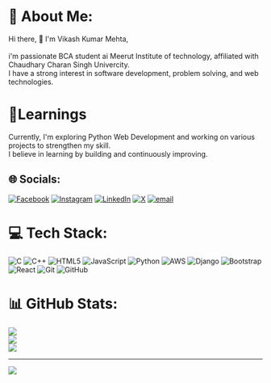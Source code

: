 # 💫 About Me:
Hi there, 👋 I'm Vikash Kumar Mehta, <br> <br>i'm passionate BCA student ai Meerut Institute of technology, affiliated with Chaudhary Charan Singh Univercity.<br>I have a strong interest in software development, problem solving, and web technologies.

# 🎯Learnings
Currently, I'm exploring Python Web Development and working on various projects to strengthen my skill.<br> I believe in learning by building and continuously improving.

## 🌐 Socials:
[![Facebook](https://img.shields.io/badge/Facebook-%231877F2.svg?logo=Facebook&logoColor=white)](https://facebook.com/vikashmehtag1) [![Instagram](https://img.shields.io/badge/Instagram-%23E4405F.svg?logo=Instagram&logoColor=white)](https://instagram.com/mehta_g1) [![LinkedIn](https://img.shields.io/badge/LinkedIn-%230077B5.svg?logo=linkedin&logoColor=white)](https://linkedin.com/in/mehta-g1) [![X](https://img.shields.io/badge/X-black.svg?logo=X&logoColor=white)](https://x.com/VikashR81941221) [![email](https://img.shields.io/badge/Email-D14836?logo=gmail&logoColor=white)](mailto:vikash.kumarmehta.bca.2023@mitmeerut.ac.in) 

# 💻 Tech Stack:
![C](https://img.shields.io/badge/c-%2300599C.svg?style=flat-square&logo=c&logoColor=white) ![C++](https://img.shields.io/badge/c++-%2300599C.svg?style=flat-square&logo=c%2B%2B&logoColor=white) ![HTML5](https://img.shields.io/badge/html5-%23E34F26.svg?style=flat-square&logo=html5&logoColor=white) ![JavaScript](https://img.shields.io/badge/javascript-%23323330.svg?style=flat-square&logo=javascript&logoColor=%23F7DF1E) ![Python](https://img.shields.io/badge/python-3670A0?style=flat-square&logo=python&logoColor=ffdd54) ![AWS](https://img.shields.io/badge/AWS-%23FF9900.svg?style=flat-square&logo=amazon-aws&logoColor=white) ![Django](https://img.shields.io/badge/django-%23092E20.svg?style=flat-square&logo=django&logoColor=white) ![Bootstrap](https://img.shields.io/badge/bootstrap-%238511FA.svg?style=flat-square&logo=bootstrap&logoColor=white) ![React](https://img.shields.io/badge/react-%2320232a.svg?style=flat-square&logo=react&logoColor=%2361DAFB) ![Git](https://img.shields.io/badge/git-%23F05033.svg?style=flat-square&logo=git&logoColor=white) ![GitHub](https://img.shields.io/badge/github-%23121011.svg?style=flat-square&logo=github&logoColor=white)
# 📊 GitHub Stats:
![](https://github-readme-stats.vercel.app/api?username=mehta-g1&theme=dark&hide_border=false&include_all_commits=false&count_private=false)<br/>
![](https://nirzak-streak-stats.vercel.app/?user=mehta-g1&theme=dark&hide_border=false)<br/>
![](https://github-readme-stats.vercel.app/api/top-langs/?username=mehta-g1&theme=dark&hide_border=false&include_all_commits=false&count_private=false&layout=compact)

---
[![](https://visitcount.itsvg.in/api?id=mehta-g1&icon=0&color=0)](https://visitcount.itsvg.in)

<!-- Proudly created with GPRM ( https://gprm.itsvg.in ) -->
